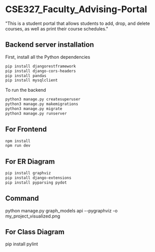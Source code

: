 # CSE327_Faculty_Advising-Portal
"This is a student portal that allows students to add, drop, and delete courses, as well as print their course schedules."


## Backend server installation  

First, install all the Python dependencies 

```bash
pip install djangorestframework
pip install django-cors-headers
pip install pandas
pip install mysqlclient
```
To run the backend
```bash
python3 manage.py createsuperuser
python3 manage.py makemigrations
python3 manage.py migrate
python3 manage.py runserver
```

## For Frontend 
```bash
npm install
npm run dev
```

## For ER Diagram 
```bash
pip install graphviz
pip install django-extensions
pip install pyparsing pydot
```

## Command
python manage.py graph_models api  --pygraphviz -o my_project_visualized.png

## For Class Diagram
pip install pylint
